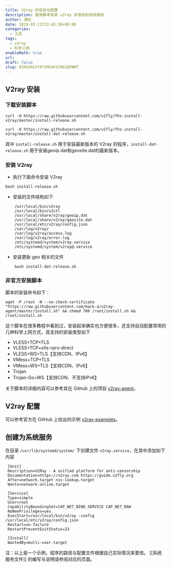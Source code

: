 ```yaml
---
title: V2ray 的安装与配置
description: 使用脚本安装 v2ray 并添加到系统服务
author: 清松
date: 2019-03-11T23:43:30+08:00
categories:
  - 工具
tags:
  - v2ray
  - 科学上网
enableMath: true
url: 
draft: false
slug: 01HSXACXYA72HS4V1CNG1QFWWT
---
```

## V2ray 安装

### 下载安装脚本

```
curl -O https://raw.githubusercontent.com/v2fly/fhs-install-v2ray/master/install-release.sh

curl -O https://raw.githubusercontent.com/v2fly/fhs-install-v2ray/master/install-dat-release.sh
```

其中 `install-release.sh` 用于安装最新版本的 V2ray 的程序，`install-dat-release.sh` 用于安装geoip.dat和geosite.dat的最新版本。

### 安装 V2ray

- 执行下面命令安装 V2ray
``` shell
bash install-release.sh
```

- 安装的文件结构如下
```
    /usr/local/bin/v2ray
    /usr/local/bin/v2ctl
    /usr/local/share/v2ray/geoip.dat
    /usr/local/share/v2ray/geosite.dat
    /usr/local/etc/v2ray/config.json
    /var/log/v2ray/
    /var/log/v2ray/access.log
    /var/log/v2ray/error.log
    /etc/systemd/system/v2ray.service
    /etc/systemd/system/v2ray@.service
```

- 安装更新 geo 相关的文件
```
    bash install-dat-release.sh
```

### 非官方安装脚本

脚本的安装命令如下：
```
wget -P /root -N --no-check-certificate "https://raw.githubusercontent.com/mack-a/v2ray-agent/master/install.sh" && chmod 700 /root/install.sh && /root/install.sh
```

这个脚本在很多教程中看到过，安装起来确实也方便很多，还支持自动配置常用的几种科学上网方式，其支持的安装类型如下  
- VLESS+TCP+TLS
- VLESS+TCP+xtls-rprx-direct
- VLESS+WS+TLS【支持CDN、IPv6】
- VMess+TCP+TLS
- VMess+WS+TLS【支持CDN、IPv6】
- Trojan
- Trojan-Go+WS【支持CDN、不支持IPv6】

关于脚本的详细内容可以参考其在 Github 上的项目 [v2ray-agent](https://github.com/mack-a/v2ray-agent)。  

## V2ray 配置

可以参考官方在 GitHub 上给出的示例 [v2ray-examples](https://github.com/v2fly/v2ray-examples)。

## 创建为系统服务

在目录 `/usr/lib/systemd/system/` 下创建文件 `v2ray.service`，在其中添加如下内容
```
 [Unit]
 Description=V2Ray - A unified platform for anti-censorship
 Documentation=https://v2ray.com https://guide.v2fly.org
 After=network.target nss-lookup.target
 Wants=network-online.target

 [Service]
 Type=simple
 User=root
 CapabilityBoundingSet=CAP_NET_BIND_SERVICE CAP_NET_RAW
 NoNewPrivileges=yes
 ExecStart=/usr/local/bin/v2ray -config /usr/local/etc/v2ray/config.json
 Restart=on-failure
 RestartPreventExitStatus=23

 [Install]
 WantedBy=multi-user.target
```

注：以上是一个示例，程序的路径与配置文件根据自己实际情况来更改。 [[系统服务文件]]
的编写与说明请参阅对应的页面。